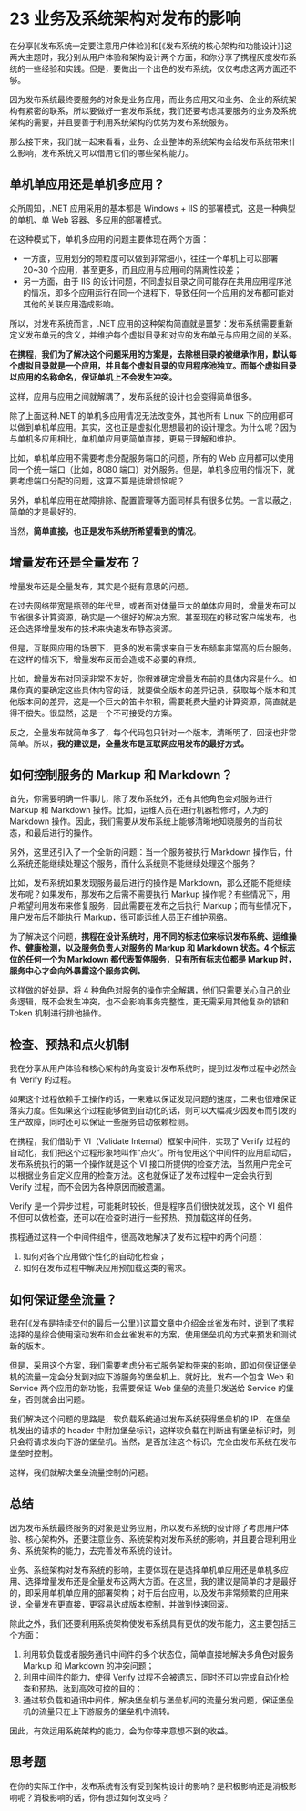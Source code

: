 # 23 业务及系统架构对发布的影响

在分享[《发布系统一定要注意用户体验》]和[《发布系统的核心架构和功能设计》]这两大主题时，我分别从用户体验和架构设计两个方面，和你分享了携程灰度发布系统的一些经验和实践。但是，要做出一个出色的发布系统，仅仅考虑这两方面还不够。

因为发布系统最终要服务的对象是业务应用，而业务应用又和业务、企业的系统架构有紧密的联系，所以要做好一套发布系统，我们还要考虑其要服务的业务及系统架构的需要，并且要善于利用系统架构的优势为发布系统服务。

那么接下来，我们就一起来看看，业务、企业整体的系统架构会给发布系统带来什么影响，发布系统又可以借用它们的哪些架构能力。

## 单机单应用还是单机多应用？

众所周知，.NET 应用采用的基本都是 Windows + IIS 的部署模式，这是一种典型的单机、单 Web 容器、多应用的部署模式。

在这种模式下，单机多应用的问题主要体现在两个方面：

- 一方面，应用划分的颗粒度可以做到非常细小，往往一个单机上可以部署 20~30 个应用，甚至更多，而且应用与应用间的隔离性较差；
- 另一方面，由于 IIS 的设计问题，不同虚拟目录之间可能存在共用应用程序池的情况，即多个应用运行在同一个进程下，导致任何一个应用的发布都可能对其他的关联应用造成影响。

所以，对发布系统而言，.NET 应用的这种架构简直就是噩梦：发布系统需要重新定义发布单元的含义，并维护每个虚拟目录和对应的发布单元与应用之间的关系。

**在携程，我们为了解决这个问题采用的方案是，去除根目录的被继承作用，默认每个虚拟目录就是一个应用，并且每个虚拟目录的应用程序池独立。而每个虚拟目录以应用的名称命名，保证单机上不会发生冲突。**

这样，应用与应用之间就解耦了，发布系统的设计也会变得简单很多。

除了上面这种.NET 的单机多应用情况无法改变外，其他所有 Linux 下的应用都可以做到单机单应用。其实，这也正是虚拟化思想最初的设计理念。为什么呢？因为与单机多应用相比，单机单应用更简单直接，更易于理解和维护。

比如，单机单应用不需要考虑分配服务端口的问题，所有的 Web 应用都可以使用同一个统一端口（比如，8080 端口）对外服务。但是，单机多应用的情况下，就要考虑端口分配的问题，这算不算是徒增烦恼呢？

另外，单机单应用在故障排除、配置管理等方面同样具有很多优势。一言以蔽之，简单的才是最好的。

当然，**简单直接，也正是发布系统所希望看到的情况**。

## 增量发布还是全量发布？

增量发布还是全量发布，其实是个挺有意思的问题。

在过去网络带宽是瓶颈的年代里，或者面对体量巨大的单体应用时，增量发布可以节省很多计算资源，确实是一个很好的解决方案。甚至现在的移动客户端发布，也还会选择增量发布的技术来快速发布静态资源。

但是，互联网应用的场景下，更多的发布需求来自于发布频率非常高的后台服务。在这样的情况下，增量发布反而会造成不必要的麻烦。

比如，增量发布对回滚非常不友好，你很难确定增量发布前的具体内容是什么。如果你真的要确定这些具体内容的话，就要做全版本的差异记录，获取每个版本和其他版本间的差异，这是一个巨大的笛卡尔积，需要耗费大量的计算资源，简直就是得不偿失。很显然，这是一个不可接受的方案。

反之，全量发布就简单多了，每个代码包只针对一个版本，清晰明了，回滚也非常简单。所以，**我的建议是，全量发布是互联网应用发布的最好方式。**

## 如何控制服务的 Markup 和 Markdown？

首先，你需要明确一件事儿，除了发布系统外，还有其他角色会对服务进行 Markup 和 Markdown 操作。比如，运维人员在进行机器检修时，人为的 Markdown 操作。因此，我们需要从发布系统上能够清晰地知晓服务的当前状态，和最后进行的操作。

另外，这里还引入了一个全新的问题：当一个服务被执行 Markdown 操作后，什么系统还能继续处理这个服务，而什么系统则不能继续处理这个服务？

比如，发布系统如果发现服务最后进行的操作是 Markdown，那么还能不能继续发布呢？如果发布，那发布之后需不需要执行 Markup 操作呢？有些情况下，用户希望利用发布来修复服务，因此需要在发布之后执行 Markup；而有些情况下，用户发布后不能执行 Markup，很可能运维人员正在维护网络。

为了解决这个问题，**携程在设计系统时，用不同的标志位来标识发布系统、运维操作、健康检测，以及服务负责人对服务的 Markup 和 Markdown 状态。4 个标志位的任何一个为 Markdown 都代表暂停服务，只有所有标志位都是 Markup 时，服务中心才会向外暴露这个服务实例。**

这样做的好处是，将 4 种角色对服务的操作完全解耦，他们只需要关心自己的业务逻辑，既不会发生冲突，也不会影响事务完整性，更无需采用其他复杂的锁和 Token 机制进行排他操作。

## 检查、预热和点火机制

我在分享从用户体验和核心架构的角度设计发布系统时，提到过发布过程中必然会有 Verify 的过程。

如果这个过程依赖手工操作的话，一来难以保证发现问题的速度，二来也很难保证落实力度。但如果这个过程能够做到自动化的话，则可以大幅减少因发布而引发的生产故障，同时还可以保证一些服务启动依赖检测。

在携程，我们借助于 VI（Validate Internal）框架中间件，实现了 Verify 过程的自动化，我们把这个过程形象地叫作“点火”。所有使用这个中间件的应用启动后，发布系统执行的第一个操作就是这个 VI 接口所提供的检查方法，当然用户完全可以根据业务自定义应用的检查方法。这也就保证了发布过程中一定会执行到 Verify 过程，而不会因为各种原因而被遗漏。

Verify 是一个异步过程，可能耗时较长，但是程序员们很快就发现，这个 VI 组件不但可以做检查，还可以在检查时进行一些预热、预加载这样的任务。

携程通过这样一个中间件组件，很高效地解决了发布过程中的两个问题：

1. 如何对各个应用做个性化的自动化检查；
2. 如何在发布过程中解决应用预加载这类的需求。

## 如何保证堡垒流量？

我在[《发布是持续交付的最后一公里》]这篇文章中介绍金丝雀发布时，说到了携程选择的是综合使用滚动发布和金丝雀发布的方案，使用堡垒机的方式来预发和测试新的版本。

但是，采用这个方案，我们需要考虑分布式服务架构带来的影响，即如何保证堡垒机的流量一定会分发到对应下游服务的堡垒机上。就好比，发布一个包含 Web 和 Service 两个应用的新功能，我需要保证 Web 堡垒的流量只发送给 Service 的堡垒，否则就会出问题。

我们解决这个问题的思路是，软负载系统通过发布系统获得堡垒机的 IP，在堡垒机发出的请求的 header 中附加堡垒标识，这样软负载在判断出有堡垒标识时，则只会将请求发向下游的堡垒机。当然，是否加注这个标识，完全由发布系统在发布堡垒时控制。

这样，我们就解决堡垒流量控制的问题。

## 总结

因为发布系统最终服务的对象是业务应用，所以发布系统的设计除了考虑用户体验、核心架构外，还要注意业务、系统架构对发布系统的影响，并且要合理利用业务、系统架构的能力，去完善发布系统的设计。

业务、系统架构对发布系统的影响，主要体现在是选择单机单应用还是单机多应用、选择增量发布还是全量发布这两大方面。在这里，我的建议是简单的才是最好的，即采用单机单应用的部署架构；对于后台应用，以及发布非常频繁的应用来说，全量发布更直接，更容易达成版本控制，并做到快速回滚。

除此之外，我们还要利用系统架构使发布系统具有更优的发布能力，这主要包括三个方面：

1. 利用软负载或者服务通讯中间件的多个状态位，简单直接地解决多角色对服务 Markup 和 Markdown 的冲突问题；
2. 利用中间件的能力，使得 Verify 过程不会被遗忘，同时还可以完成自动化检查和预热，达到高效可控的目的；
3. 通过软负载和通讯中间件，解决堡垒机与堡垒机间的流量分发问题，保证堡垒机的流量只在上下游服务的堡垒机中流转。

因此，有效运用系统架构的能力，会为你带来意想不到的收益。

## 思考题

在你的实际工作中，发布系统有没有受到架构设计的影响？是积极影响还是消极影响呢？消极影响的话，你有想过如何改变吗？